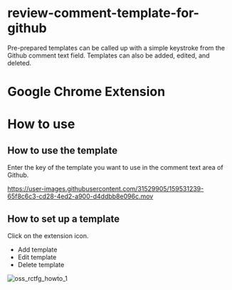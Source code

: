 # review-comment-template-for-github
Pre-prepared templates can be called up with a simple keystroke from the Github comment text field.
Templates can also be added, edited, and deleted.

# Google Chrome Extension

# How to use
## How to use the template
Enter the key of the template you want to use in the comment text area of Github.

https://user-images.githubusercontent.com/31529905/159531239-65f8c6c3-cd28-4ed2-a900-d4ddbb8e096c.mov

## How to set up a template
Click on the extension icon.
- Add template
- Edit template
- Delete template

![oss_rctfg_howto_1](https://user-images.githubusercontent.com/31529905/159526437-617e892a-aa88-418f-805b-5884d563e857.png)
